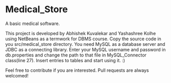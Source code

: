 # Medical_Store
A basic medical software.

This project is developed by Abhishek Kuvalekar and Yashashree Kolhe using NetBeans as a termwork for DBMS course. Copy the source code in you src/medical_store directory. You need MySQL as a database server and JDBC as a connecting library. Enter your MySQL username and password in db.properties and change the path to that file in MySQL_Connector class(line 27). Insert entries to tables and start using it. :)

Feel free to contribute if you are interested. Pull requests are always welcomed!
